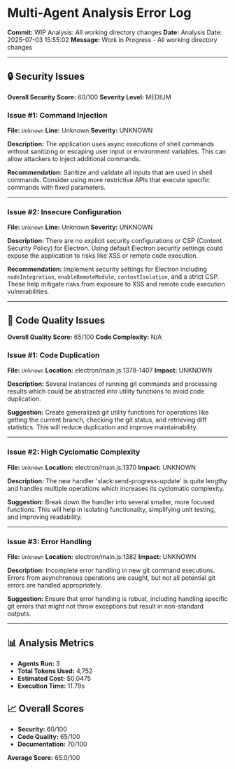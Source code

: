 # Multi-Agent Analysis Error Log

**Commit:** WIP Analysis: All working directory changes
**Date:** Analysis Date: 2025-07-03 15:55:02
**Message:** Work in Progress - All working directory changes

---

## 🔒 Security Issues

**Overall Security Score:** 60/100
**Severity Level:** MEDIUM

### Issue #1: Command Injection
**File:** `Unknown`
**Line:** Unknown
**Severity:** UNKNOWN

**Description:**
The application uses async executions of shell commands without sanitizing or escaping user input or environment variables. This can allow attackers to inject additional commands.

**Recommendation:**
Sanitize and validate all inputs that are used in shell commands. Consider using more restrictive APIs that execute specific commands with fixed parameters.

---

### Issue #2: Insecure Configuration
**File:** `Unknown`
**Line:** Unknown
**Severity:** UNKNOWN

**Description:**
There are no explicit security configurations or CSP (Content Security Policy) for Electron. Using default Electron security settings could expose the application to risks like XSS or remote code execution.

**Recommendation:**
Implement security settings for Electron including `nodeIntegration`, `enableRemoteModule`, `contextIsolation`, and a strict CSP. These help mitigate risks from exposure to XSS and remote code execution vulnerabilities.

---

## 🎯 Code Quality Issues

**Overall Quality Score:** 65/100
**Code Complexity:** N/A

### Issue #1: Code Duplication
**File:** `Unknown`
**Location:** electron/main.js:1378-1407
**Impact:** UNKNOWN

**Description:**
Several instances of running git commands and processing results which could be abstracted into utility functions to avoid code duplication.

**Suggestion:**
Create generalized git utility functions for operations like getting the current branch, checking the git status, and retrieving diff statistics. This will reduce duplication and improve maintainability.

---

### Issue #2: High Cyclomatic Complexity
**File:** `Unknown`
**Location:** electron/main.js:1370
**Impact:** UNKNOWN

**Description:**
The new handler 'slack:send-progress-update' is quite lengthy and handles multiple operations which increases its cyclomatic complexity.

**Suggestion:**
Break down the handler into several smaller, more focused functions. This will help in isolating functionality, simplifying unit testing, and improving readability.

---

### Issue #3: Error Handling
**File:** `Unknown`
**Location:** electron/main.js:1382
**Impact:** UNKNOWN

**Description:**
Incomplete error handling in new git command executions. Errors from asynchronous operations are caught, but not all potential git errors are handled appropriately.

**Suggestion:**
Ensure that error handling is robust, including handling specific git errors that might not throw exceptions but result in non-standard outputs.

---

## 📊 Analysis Metrics

- **Agents Run:** 3
- **Total Tokens Used:** 4,752
- **Estimated Cost:** $0.0475
- **Execution Time:** 11.79s

## 📈 Overall Scores

- **Security:** 60/100
- **Code Quality:** 65/100
- **Documentation:** 70/100

**Average Score:** 65.0/100
